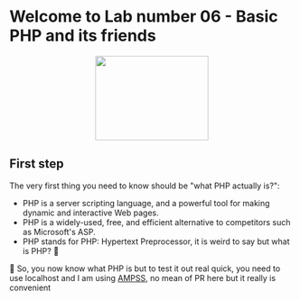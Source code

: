 # Welcome to Lab number 06 - Basic PHP and its friends

<p align = "center"><img src = "https://images.viblo.asia/4fd4cec9-3980-4094-8540-95d7b32be637.png" width = "200" height = "150"/></p>

## First step 
The very first thing you need to know should be "what PHP actually is?":
* PHP is a server scripting language, and a powerful tool for making dynamic and interactive Web pages.
* PHP is a widely-used, free, and efficient alternative to competitors such as Microsoft's ASP.
* PHP stands for PHP: Hypertext Preprocessor, it is weird to say but what is PHP? :thinking:

:money_mouth_face: So, you now know what PHP is but to test it out real quick, you need to use localhost and I am using [AMPSS](https://ampps.com/download), no mean of PR here but it really is convenient
